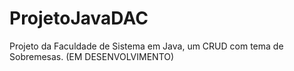 # ProjetoJavaDAC
Projeto da Faculdade de Sistema em Java, um CRUD com tema de Sobremesas. (EM DESENVOLVIMENTO)
